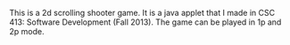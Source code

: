 This is a 2d scrolling shooter game. It is a java applet that I made in CSC 413: Software Development (Fall 2013). The game can be played in 1p and 2p mode.